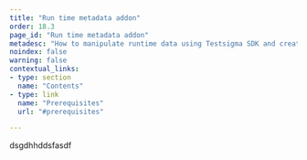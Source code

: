 ```yaml
---
title: "Run time metadata addon"
order: 18.3
page_id: "Run time metadata addon"
metadesc: "How to manipulate runtime data using Testsigma SDK and create a runtime property for an add-on."
noindex: false
warning: false
contextual_links:
- type: section
  name: "Contents"
- type: link
  name: "Prerequisites"
  url: "#prerequisites"

---
```

dsgdhhddsfasdf

